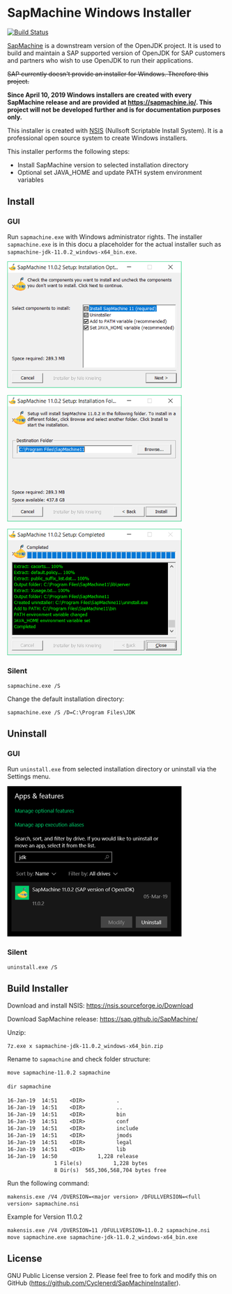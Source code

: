 # SapMachine Windows Installer

[![Build Status](https://travis-ci.org/Cyclenerd/SapMachineInstaller.svg?branch=master)](https://travis-ci.org/Cyclenerd/SapMachineInstaller)

[SapMachine](https://github.com/SAP/SapMachine) is a downstream version of the OpenJDK project.
It is used to build and maintain a SAP supported version of OpenJDK for SAP customers and partners who wish to use OpenJDK to run their applications.

~~SAP currently doesn't provide an installer for Windows. Therefore this project.~~

**Since April 10, 2019 Windows installers are created with every SapMachine release and are provided at https://sapmachine.io/.
This project will not be developed further and is for documentation purposes only.**

This installer is created with [NSIS](https://nsis.sourceforge.io) (Nullsoft Scriptable Install System).
It is a professional open source system to create Windows installers.

This installer performs the following steps:

* Install SapMachine version to selected installation directory
* Optional set JAVA_HOME and update PATH system environment variables

## Install

### GUI

Run `sapmachine.exe` with Windows administrator rights.
The installer `sapmachine.exe` is in this docu a placeholder for the actual installer such as  `sapmachine-jdk-11.0.2_windows-x64_bin.exe`.

![Components](screenshots/components.png)

![Directory](screenshots/directory.png)

![Instfiles](screenshots/instfiles.png)

### Silent

```
sapmachine.exe /S
```

Change the default installation directory:

```
sapmachine.exe /S /D=C:\Program Files\JDK
```

## Uninstall

### GUI

Run `uninstall.exe` from selected installation directory or uninstall via the Settings menu.

![Uninstall](screenshots/uninstall.png)

### Silent

```
uninstall.exe /S
```

## Build Installer

Download and install NSIS: https://nsis.sourceforge.io/Download

Download SapMachine release: https://sap.github.io/SapMachine/

Unzip:

```
7z.exe x sapmachine-jdk-11.0.2_windows-x64_bin.zip
```
Rename to `sapmachine` and check folder structure:

```
move sapmachine-11.0.2 sapmachine

dir sapmachine

16-Jan-19  14:51    <DIR>          .
16-Jan-19  14:51    <DIR>          ..
16-Jan-19  14:51    <DIR>          bin
16-Jan-19  14:51    <DIR>          conf
16-Jan-19  14:51    <DIR>          include
16-Jan-19  14:51    <DIR>          jmods
16-Jan-19  14:51    <DIR>          legal
16-Jan-19  14:51    <DIR>          lib
16-Jan-19  14:50             1,228 release
               1 File(s)          1,228 bytes
               8 Dir(s)  565,306,568,704 bytes free
```

Run the following command:

```
makensis.exe /V4 /DVERSION=<major version> /DFULLVERSION=<full version> sapmachine.nsi
```

Example for Version 11.0.2

```
makensis.exe /V4 /DVERSION=11 /DFULLVERSION=11.0.2 sapmachine.nsi
move sapmachine.exe sapmachine-jdk-11.0.2_windows-x64_bin.exe
```

## License

GNU Public License version 2. Please feel free to fork and modify this on GitHub (https://github.com/Cyclenerd/SapMachineInstaller).
